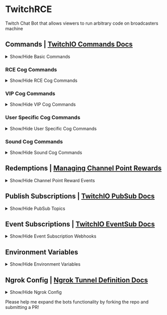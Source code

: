 # TwitchRCE
Twitch Chat Bot that allows viewers to run arbitrary code on broadcasters machine

## Commands | [TwitchIO Commands Docs](https://twitchio.dev/en/latest/exts/commands.html)
<details><summary>Show/Hide Basic Commands</summary>

| Command                                                                                                                       | Outcome                                                                                                                                                 | Condition                                                 |
|-------------------------------------------------------------------------------------------------------------------------------|---------------------------------------------------------------------------------------------------------------------------------------------------------|-----------------------------------------------------------|
| `!hello`                                                                                                                      | Says hello to author                                                                                                                                    | -                                                         |
| `!lurk`                                                                                                                       | let the streamer know you're lurking                                                                                                                    | -                                                         |
| `!death_counter <+/-/+n/reset>` <br/>_OR_ `!death <+/-/+n/reset>` <br/>_OR_ `!ded <+/-/+n/reset>` <br/>_OR_ `!dc <+/-/reset>` | Increment / decrease death count for each +/- (or reset)                                                                                                | -                                                         |
| `!raids <@username>`                                                                                                          | displays how many raids you've received from the user                                                                                                   | -                                                         |
| `!shoutout <@username>` <br/>_OR_ `!so <@username>`                                                                           | Sends a shoutout announcement message                                                                                                                   | -                                                         |
| `!redemptions`                                                                                                                | Creates custom channel point rewards _(The same outcome as stream_start event just incase the bot wasn't active when the stream_start event occurred.)_ | -                                                         |
| `!infosec_streams` <br/>_OR_ `!streams` <br/>_OR_ `!streams`                                                                  | Creates custom channel point rewards _(The same outcome as stream_start event just incase the bot wasn't active when the stream_start event occurred.)_ | -                                                         |
| `!add_channel_subs`                                                                                                           | Adds current channel subscribers to sub database table                                                                                                  | -                                                         |
| `!kill_everyone` `**NOT IMPLEMENTED**`                                                                                        | Invoke the bots inner skynet                                                                                                                            | John Connor is dead                                       |
| `!virustotal <hash>` <br/>_OR_ `!virustotal <url>`                                                                            | Lookup a hash or url report on virustotal                                                                                                               | 500 requests per day, and a rate of 4 requests per minute |
</details>

### RCE Cog Commands
<details><summary>Show/Hide RCE Cog Commands</summary>

| Command                                      | Outcome                                                               | Condition                                                                               |
|----------------------------------------------|-----------------------------------------------------------------------|-----------------------------------------------------------------------------------------|
| `!exec <command>` <br/>_OR_ `!cmd <command>` | Runs any bash command (if it's in the allow list)                     | Streaming in `Science & Technology` <br/>_OR_ `Software and Game Development` category. |
| `killmyshell` _**[REDEMPTION]**_             | Closes the last opened [qterminal](https://github.com/lxqt/qterminal) | A qterminal window is already open                                                      |
</details>

### VIP Cog Commands
<details><summary>Show/Hide VIP Cog Commands</summary>

| Command                              | Outcome                                                     | Condition                                                                                        |
|--------------------------------------|-------------------------------------------------------------|--------------------------------------------------------------------------------------------------|
| `add_channel_vip` _**[REDEMPTION]**_ | Adds the redeemer as a VIP, and auto-fulfill the redemption | Broadcaster has spare VIP slots <br/>_AND_ Redeemer does not have a `Moderator` or a `VIP` role. |
</details>

### User Specific Cog Commands
<details><summary>Show/Hide User Specific Cog Commands</summary>

| Command                                                        | Outcome                                 | Condition                             |
|----------------------------------------------------------------|-----------------------------------------|---------------------------------------|
| `stairs1` <br/>_OR_ `stairsthetrashman1` <br/>_OR_ `ohlook`    | Triggers a user specific sound command  | Author in `stairsthetrashman`, `msec` |
| `stairs2` <br/>_OR_ `stairsthetrashman2` <br/>_OR_ `because`   | Triggers a user specific sound command  | Author in `stairsthetrashman`, `msec` |
| `stairs3` <br/>_OR_ `stairsthetrashman3` <br/>_OR_ `sonofagun` | Triggers a user specific sound command  | Author in `stairsthetrashman`, `msec` |
| `lottie` <br/>_OR_ `lottiekins`                                | Triggers a user specific sound command  | Author in `lottiekins`, `msec`        |
</details>

### Sound Cog Commands
<details><summary>Show/Hide Sound Cog Commands</summary>

| Command         | Outcome                                                     | Condition |
|-----------------|-------------------------------------------------------------|-----------|
| `youtube <url>` | Fetches a video from youtube and plays the audio            | -         |
| `later`         | Plays "A few moments later" spongebob narrator sound clip   | -         |
| `ahfuck`        | Plays "I can't believe you've done this" sound clip         | -         |
| `wow`           | Plays "anime wow" meme sound clip                           | -         |
| `bruh`          | Plays "bruh" meme sound clip                                | -         |
| `dialup`        | Plays "dial up modem" sound clip                            | -         |
| `emodmg`        | Plays "emotional damage" meme sound clip                    | -         |
| `buzzer`        | Plays "family fortune fail buzzer" meme sound clip          | -         |
| `fbi`           | PLays "fbi open up" meme sound clip                         | -         |
| `friend`        | Plays "friend" inbetweeners sound clip                      | -         |
| `fthis`         | Plays "fuck this shit i'm out" meme sound clip              | -         |
| `gg`            | Plays "gg" team fortress meme sound clip                    | -         |
| `goforit`       | Plays "go for it" diddy kong racing sound clip              | -         |
| `hackerman`     | Plays "hackerman" meme sound clip                           | -         |
| `hellomf`       | Plays "hello mother f*cker" meme sound clip                 | -         |
| `hexy`          | Plays "hexy" meme sound clip                                | -         |
| `ignore`        | Plays "ignore" meme sound clip                              | -         |
| `wierd`         | Plays "god the internets weird" meme sound clip             | -         |
| `sellwife`      | Plays "i sell my wife for internet" meme sound clip         | -         |
| `heknew`        | Plays "at this moment he knew" meme sound clip              | -         |
| `kerb`          | Plays "kerb" meme sound clip                                | -         |
| `gothim`        | Plays "we got him" meme sound clip                          | -         |
| `leeroy`        | Plays "leeroooyyyyy jenkins" meme sound clip                | -         |
| `lies`          | Plays "lies on the internet" meme sound clip                | -         |
| `mgsalert`      | Plays "metal gear solid alert" meme sound clip              | -         |
| `hellothere`    | Plays "hello there" obi wan kenobi meme sound clip          | -         |
| `order66`       | Plays "execute order 66" general palpatine meme sound clip  | -         |
| `over9000`      | Plays "its over 9000" dragonball meme sound clip            | -         |
| `hackercrap`    | Plays "hate this hacker crap" jurrasic park meme sound clip | -         |
| `sadviolin`     | Plays "sad violin" meme sound clip                          | -         |
| `satan`         | Plays "satan, lucifer" meme sound clip                      | -         |
| `stepbro`       | Plays "what are you doing stepbro" meme sound clip          | -         |
| `surprise`      | Plays "surprise mother f*cker" meme sound clip              | -         |
| `tsdisconnect`  | Plays "teamspeak disconnect" meme sound clip                | -         |
| `trollolol`     | Plays "trollolol" meme sound clip                           | -         |
| `usbconnect`    | Plays "windows 10 usb connection" meme sound clip           | -         |
| `usbdisconnect` | Plays "windows 10 usb disconnect" meme sound clip           | -         |
| `victory`       | Plays "ff7 victory fanfare" meme sound clip                 | -         |
| `shutdown`      | Plays "windows shutdown" meme sound clip                    | -         |
| `wtfinternet`   | Plays "what is the internet" meme sound clip                | -         |
</details>

## Redemptions | [Managing Channel Point Rewards](https://help.twitch.tv/s/article/channel-points-guide?language=en_US#managing)
<details><summary>Show/Hide Channel Point Reward Events</summary>

| Reward          | Cost  | Outcome                                                                                                                                                                                                                 | Condition                                                                                        |
|-----------------|-------|-------------------------------------------------------------------------------------------------------------------------------------------------------------------------------------------------------------------------|--------------------------------------------------------------------------------------------------|
| `Kill My Shell` | 6666  | Immediately closes the last [qterminal](https://github.com/lxqt/qterminal) window that was opened without warning! Confirms success in a chat announcement.                                                             | Streaming in `Science & Technology` <br/>_OR_ `Software and Game Development` category.          |
| `VIP`           | 80085 | If you have spare VIP slots it will automatically grant the redeemer the VIP role. VIPs have the ability to equip a special chat badge and bypass the chat limit in slow mode! Confirms success in a chat announcement. | Broadcaster has spare VIP slots <br/>_AND_ Redeemer does not have a `Moderator` or a `VIP` role. |
</details>

## Publish Subscriptions | [TwitchIO PubSub Docs](https://twitchio.dev/en/latest/exts/pubsub.html)
<details><summary>Show/Hide PubSub Topics</summary>

| Topic                                                | Response                                                                                                                             |
|------------------------------------------------------|--------------------------------------------------------------------------------------------------------------------------------------|
| *pubsub.channel_points(user_token)[user_channel_id]* | This topic listens for channel point redemptions on the given channel. This topic dispatches the pubsub_channel_points client event. |
</details>

## Event Subscriptions | [TwitchIO EventSub Docs](https://twitchio.dev/en/latest/exts/eventsub.html)
<details><summary>Show/Hide Event Subscription Webhooks</summary>

| Event Type                          | Response                                                             |
|-------------------------------------|----------------------------------------------------------------------|
| *follow*                            | Chat message                                                         |
| *cheer*                             | Shoutout & Chat message                                              |
| *subscription*                      | Shoutout & Chat message                                              |
| *raid*                              | Shoutout & Chat message                                              |
| *hypetrain_begin*                   | `**NOT IMPLEMENTED**`                                                |
| *hypetrain_end*                     | `**NOT IMPLEMENTED**`                                                |
| *stream_start*                      | Creates custom channel point rewards & Chat message                  |
| *stream_end*                        | Removes custom channel point rewards & Chat message                  |
| *channel_shoutout_create*           | `**NOT IMPLEMENTED**`                                                |
| *channel_shoutout_receive*          | `**NOT IMPLEMENTED**`                                                |
| *channel_charity_donate*            | Sends chat announcement with the donation amount and link to charity |
</details>

## Environment Variables
<details><summary>Show/Hide Environment Variables</summary>

* [Create an `.env` file](https://dev.to/jakewitcher/using-env-files-for-environment-variables-in-python-applications-55a1) with your TWITCH API tokens and your channel name to use this script:

| env key              | type   | env value                                                                                  |
|----------------------|--------|--------------------------------------------------------------------------------------------|
| CLIENT_ID=           | string | *[From Twitch Developer Application](https://dev.twitch.tv/console/apps)*                  |
| CLIENT_SECRET=       | string | *[From Twitch Developer Application](https://dev.twitch.tv/console/apps)*                  |
| VIRUS_TOTAL_API_KEY= | string | *[From VirusTotal Community](https://developers.virustotal.com/reference/getting-started)* |
| DATABASE_FILENAME    | string | /home/username/TwitchRCE/db/twitchrce.sqlite                                               |
| AUTH_URI_PORT=       | int    | 3000                                                                                       |
| EVENTSUB_URI_PORT=   | int    | 8080                                                                                       |
| BOT_USERNAME=        | string | msec_bot                                                                                   |
| BOT_JOIN_CHANNEL=    | string | msec                                                                                       |
| MAX_VIP_SLOTS=       | int    | 20                                                                                         |

### RCECog Allow List

The RCECog **attempts** to limit commands to a allow list so update the `settings.py` file to include a comma separated list of linux binaries that you will allow to run:
```
CMD_ALLOW_LIST = ['aux', 'cat', 'echo', 'grep', 'id', 'ifconfig', 'ls', 'netstat', 'nslookup', 'ping', 'pwd', 'which', 'who', 'whoami']
```

Expect some kind of malicious code to make it through if you leave the RCECog enabled! :)

</details>

## Ngrok Config | [Ngrok Tunnel Definition Docs](https://ngrok.com/docs/ngrok-agent/config#tunnel-definitions)
<details><summary>Show/Hide Ngrok Config</summary>

* Add a `auth` and `eventsub` tunnel configuration(s) to your `ngrok.yml` file

```
tunnels:
  auth:
    addr: 3000
    proto: http
  eventsub:
    addr: 8080
    proto: http
```
</details>

Please help me expand the bots functionality by forking the repo and submitting a PR!

